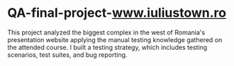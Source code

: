 # QA-final-project-www.iuliustown.ro
This project analyzed the biggest complex in the west of Romania's presentation website applying the manual testing knowledge gathered on the attended course.  I built a testing strategy, which includes testing scenarios, test suites, and bug reporting.
